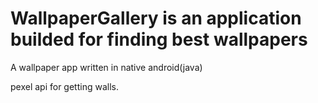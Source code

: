 # WallpaperGallery  is an application builded for finding best wallpapers 
A wallpaper app written in native android(java)

pexel api for getting walls.
